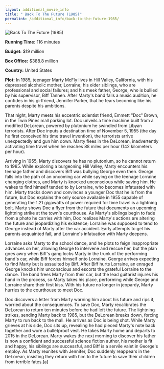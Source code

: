 ```yaml
---
layout: additional_movie_info
title: " Back To The Future (1985)"
permalink: /additional_info/back-to-the-future-1985/
---
```


![ Back To The Future (1985)](https://upload.wikimedia.org/wikipedia/en/thumb/d/d2/Back_to_the_Future.jpg/220px-Back_to_the_Future.jpg)

**Running Time:** 116 minutes

**Budget:** $19 million

**Box Office:** $388.8 million

**Country:** United States

**Plot:** In 1985, teenager Marty McFly lives in Hill Valley, California, with his depressed alcoholic mother, Lorraine; his older siblings, who are professional and social failures; and his meek father, George, who is bullied by his supervisor, Biff Tannen. After Marty's band fails a music audition, he confides in his girlfriend, Jennifer Parker, that he fears becoming like his parents despite his ambitions.

That night, Marty meets his eccentric scientist friend, Emmett "Doc" Brown, in the Twin Pines mall parking lot. Doc unveils a time machine built from a modified DeLorean, powered by plutonium he swindled from Libyan terrorists. After Doc inputs a destination time of November 5, 1955 (the day he first conceived his time travel invention), the terrorists arrive unexpectedly and gun him down. Marty flees in the DeLorean, inadvertently activating time travel when he reaches 88 miles per hour (142 kilometers per hour).

Arriving in 1955, Marty discovers he has no plutonium, so he cannot return to 1985. While exploring a burgeoning Hill Valley, Marty encounters his teenage father and discovers Biff was bullying George even then. George falls into the path of an oncoming car while spying on the teenage Lorraine changing clothes, and Marty is knocked unconscious while saving him. He wakes to find himself tended to by Lorraine, who becomes infatuated with him. Marty tracks down and convinces a younger Doc that he is from the future, but Doc explains the only source available in 1955 capable of generating the 1.21 gigawatts of power required for time travel is a lightning bolt. Marty shows Doc a flyer from the future that documents an upcoming lightning strike at the town's courthouse. As Marty's siblings begin to fade from a photo he carries with him, Doc realizes Marty's actions are altering the future and jeopardizing his existence; Lorraine was supposed to tend to George instead of Marty after the car accident. Early attempts to get his parents acquainted fail, and Lorraine's infatuation with Marty deepens.

Lorraine asks Marty to the school dance, and he plots to feign inappropriate advances on her, allowing George to intervene and rescue her, but the plan goes awry when Biff's gang locks Marty in the trunk of the performing band's car, while Biff forces himself onto Lorraine. George arrives expecting to find Marty but is assaulted by Biff. After Biff hurts Lorraine, an enraged George knocks him unconscious and escorts the grateful Lorraine to the dance. The band frees Marty from their car, but the lead guitarist injures his hand in the process, so Marty takes his place, performing while George and Lorraine share their first kiss. With his future no longer in jeopardy, Marty hurries to the courthouse to meet Doc.

Doc discovers a letter from Marty warning him about his future and rips it, worried about the consequences. To save Doc, Marty recalibrates the DeLorean to return ten minutes before he had left the future. The lightning strikes, sending Marty back to 1985, but the DeLorean breaks down, forcing Marty to run back to the mall. He arrives as Doc is being shot. While Marty grieves at his side, Doc sits up, revealing he had pieced Marty's note back together and wore a bulletproof vest. He takes Marty home and departs to 2015 in the DeLorean. Marty wakes the next morning to discover his father is now a confident and successful science fiction author, his mother is fit and happy, his siblings are successful, and Biff is a servile valet in George's employ. As Marty reunites with Jennifer, Doc suddenly reappears in the DeLorean, insisting they return with him to the future to save their children from terrible fates.[a]